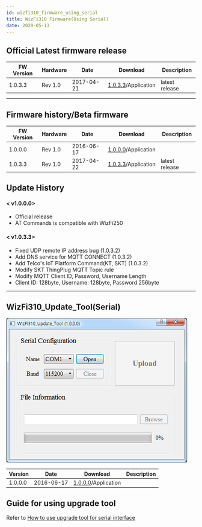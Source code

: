 ```yaml
---
id: wizfi310_firmware_using_serial
title: WizFi310 Firmware(Using Serial)
date: 2020-05-13
---
```


## Official Latest firmware release

| FW Version | Hardware | Date       | Download                                                                                 | Description    |
| ---------- | -------- | ---------- | ---------------------------------------------------------------------------------------- | -------------- |
| 1.0.3.3    | Rev 1.0  | 2017-04-21 | <a href="/img/products/wizfi310/wizfi310firmware/firmware_serial_v1_0_3_3.zip" target="_blank">1.0.3.3</a>/Application | latest release |

-----

## Firmware history/Beta firmware

| FW Version | Hardware | Date       | Download                                                                                 | Description    |
| ---------- | -------- | ---------- | ---------------------------------------------------------------------------------------- | -------------- |
| 1.0.0.0    | Rev 1.0  | 2016-06-17 | <a href="/img/products/wizfi310/wizfi310firmware/firmware_serial_v1_0_0_0.zip" target="_blank">1.0.0.0</a>/Application |                |
| 1.0.3.3    | Rev 1.0  | 2017-04-22 | <a href="/img/products/wizfi310/wizfi310firmware/firmware_serial_v1_0_3_3.zip" target="_blank">1.0.3.3</a>/Application | latest release |

## Update History

#### < v1.0.0.0>

  - Official release
  - AT Commands is compatible with WizFi250

#### < v1.0.3.3>

  - Fixed UDP remote IP address bug (1.0.3.2)
  - Add DNS service for MQTT CONNECT (1.0.3.2)
  - Add Telco's IoT Platform Command(KT, SKT) (1.0.3.2)
  - Modify SKT ThingPlug MQTT Topic rule
  - Modify MQTT Client ID, Password, Username Length
  - Client ID: 128byte, Username: 128byte, Password 256byte

-----

## WizFi310_Update_Tool(Serial)

![](/img/products/wizfi310/wizfi310firmware/upgrade_tool_6.png)

| Version | Date       | Download                                                                                      | Description |
| ------- | ---------- | --------------------------------------------------------------------------------------------- | ----------- |
| 1.0.0.0 | 2016-06-17 | <a href="/img/products/wizfi310/wizfi310firmware/wizfi310_update_tool_v1.0.0.0.zip" target="_blank">1.0.0.0</a>/Application |             |

## Guide for using upgrade tool

Refer to [How to use upgrade tool for serial interface](Programers-Guide/firmware_upgrade_using_serial_interface)
